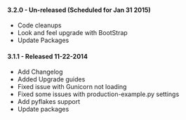 #### 3.2.0 - Un-released (Scheduled for Jan 31 2015)

- Code cleanups
- Look and feel upgrade with BootStrap
- Update Packages


#### 3.1.1 - Released 11-22-2014

- Add Changelog
- Added Upgrade guides
- Fixed issue with Gunicorn not loading
- Fixed some issues with production-example.py settings
- Add pyflakes support
- Update packages